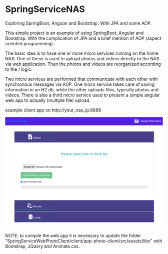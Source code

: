 # SpringServiceNAS
Exploring SpringBoot, Angular and Bootstrap. With JPA and some AOP.

This simple project is an example of using SpringBoot, Angular and Bootstrap. With the complication of 
JPA and a brief mention of AOP (aspect oriented programming).

The basic idea is to have one or more micro services running on the home NAS. One of these is used to 
upload photos and videos directly to the NAS via web application. Then the photos and videos are 
reorganized according to the <year> / <month> logic.

Two micro services are performed that communicate with each other with synchronous messages via AOP. 
One micro service takes care of saving information in an H2 db, while the other uploads files, 
typically photos and videos. 
There is also a third micro service used to present a simple angular web app to actually (multiple file) upload.


example client app on http://your_nas_ip:8888

![image info](./image/app.png)

NOTE: to compile the web app it is necessary to update the folder "SpringServiceWebPhotoClient/client/app-photo-client/src/assets/libs" with Bootstrap, JQuery and Animate.css.
